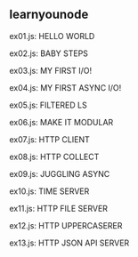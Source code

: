 ## learnyounode

ex01.js: HELLO WORLD

ex02.js: BABY STEPS

ex03.js: MY FIRST I/O!

ex04.js: MY FIRST ASYNC I/O!

ex05.js: FILTERED LS

ex06.js: MAKE IT MODULAR

ex07.js: HTTP CLIENT

ex08.js: HTTP COLLECT

ex09.js: JUGGLING ASYNC

ex10.js: TIME SERVER

ex11.js: HTTP FILE SERVER

ex12.js: HTTP UPPERCASERER

ex13.js: HTTP JSON API SERVER
